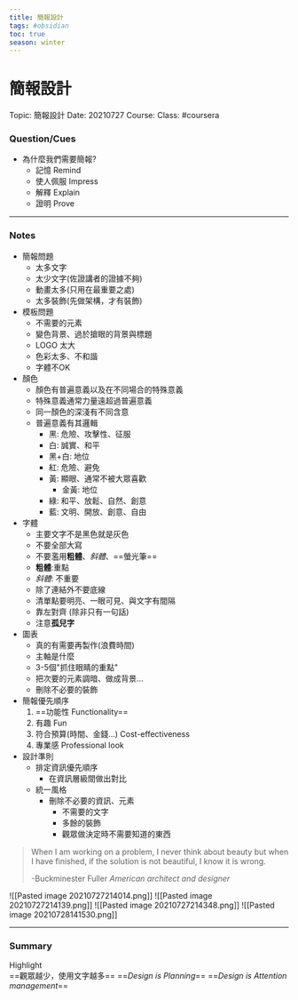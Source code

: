 ```yaml
---
title: 簡報設計
tags: #obsidian 
toc: true
season: winter
---
```

# 簡報設計

Topic: 簡報設計
Date: 20210727
Course: 
Class: #coursera 

### Question/Cues
- 為什麼我們需要簡報?
	- 記憶 Remind
	- 使人佩服 Impress
	- 解釋 Explain
	- 證明 Prove
---
### Notes
- 簡報問題
	- 太多文字
	- 太少文字(佐證講者的證據不夠)
	- 動畫太多(只用在最重要之處)
	- 太多裝飾(先做架構，才有裝飾)
- 模板問題
	- 不需要的元素
	- 變色背景、過於搶眼的背景與標題
	- LOGO 太大
	- 色彩太多、不和諧
	- 字體不OK
- 顏色
	- 顏色有普遍意義以及在不同場合的特殊意義
	- 特殊意義通常力量遠超過普遍意義
	- 同一顏色的深淺有不同含意
	- 普遍意義有其邏輯
		- 黑: 危險、攻擊性、征服
		- 白: 誠實、和平
		- 黑+白: 地位
		- 紅: 危險、避免
		- 黃: 顯眼、通常不被大眾喜歡
			- 金黃: 地位
		- 綠: 和平、放鬆、自然、創意
		- 藍: 文明、開放、創意、自由
- 字體
	- 主要文字不是黑色就是灰色
	- 不要全部大寫
	- 不要濫用**粗體**、*斜體*、==螢光筆==
	- **粗體**:重點
	- *斜體*: 不重要
	- 除了連結外不要底線
	- 清單點要明亮、一眼可見、與文字有間隔
	- 靠左對齊 (除非只有一句話)
	- 注意**孤兒字**
- 圖表
	- 真的有需要再製作(浪費時間)
	- 主軸是什麼
	- 3-5個"抓住眼睛的重點"
	- 把次要的元素調暗、做成背景...
	- 刪除不必要的裝飾
- 簡報優先順序
	1. ==功能性 Functionality==
	2. 有趣 Fun
	3. 符合預算(時間、金錢...) Cost-effectiveness
	4. 專業感 Professional look
- 設計準則
	- 排定資訊優先順序
		- 在資訊層級間做出對比
	- 統一風格
		- 刪除不必要的資訊、元素
			- 不需要的文字
			- 多餘的裝飾
			- 觀眾做決定時不需要知道的東西

> When I am working on a problem, I never think about beauty but when I have finished, if the solution is not beautiful, I know it is wrong. 
> 
> -Buckminester Fuller
>  *American architect and designer*

![[Pasted image 20210727214014.png]]
![[Pasted image 20210727214139.png]]
![[Pasted image 20210727214348.png]]
![[Pasted image 20210728141530.png]]











---
### Summary
Highlight    
==觀眾越少，使用文字越多==
==*Design is Planning*==
==*Design is Attention management*==
#### 